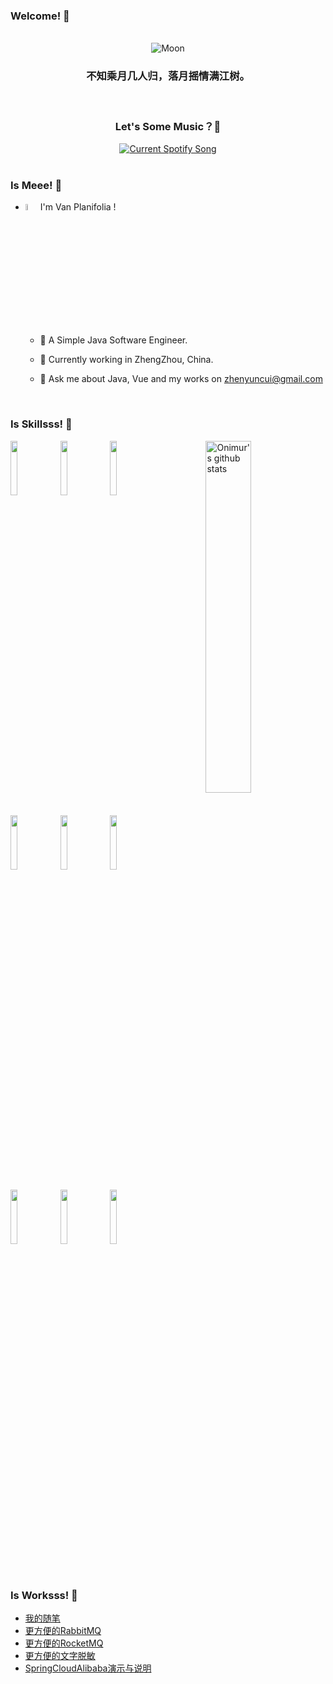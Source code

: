 <h3> Welcome! 👋</h3>

<div align="center">
<br>
<picture>
<source 
  srcset="https://moon-svg.minung.dev/moon.svg?theme=ray&rotate=0&size=80"
  media="(prefers-color-scheme: dark)"
/>
<source
  srcset="https://moon-svg.minung.dev/moon.svg?theme=basic&rotate=0&size=80"
  media="(prefers-color-scheme: light), (prefers-color-scheme: no-preference)"
/>
<img src="https://moon-svg.minung.dev/moon.svg?theme=ray&rotate=0&size=80" alt="Moon" />
</picture>
 
<h3 align="center"> 不知乘月几人归，落月摇情满江树。 </h3>

</div>

<br>
<div align="center">
  <h3> Let's Some Music？🎼 </h3>
<a href="https://open.spotify.com/playlist/51TQ9MEJFNq7wL4UAs5D42?si=2wMt33-AQ3aBhPPLQ8P1rQ&pi=4U2qgrIPSfCY3">
  <picture>
    <source
      media="(prefers-color-scheme: light), (prefers-color-scheme: no-preference)"
      srcset="https://Planifolia.pythonanywhere.com?theme=light&scan=true&eq_color=rainbow"
    />
    <source
      media="(prefers-color-scheme: dark)"
      srcset="https://Planifolia.pythonanywhere.com?theme=dark&scan=true&eq_color=rainbow"
    />
    <img alt="Current Spotify Song"> <!-- https://github.com/tthn0/Spotify-Readme -->
  </picture>
</a>
</div>
<br>

<h3>Is Meee!  🙉</h3> 

- <img width="5%" src="https://github.githubassets.com/images/icons/emoji/suspect.png">I'm Van Planifolia !
    
    - 🙈 A Simple Java Software Engineer. 
    
    - 🌱 Currently working in ZhengZhou, China.
    
    - 💬 Ask me about Java, Vue and my works on zhenyuncui@gmail.com

  
<br>
<h3> Is Skillsss! 🚀</h3> 

<p>
  <a href="https://github-readme-stats.vercel.app/api/top-langs/?username=VanPlanifolia">
    <img width="38%" align="right" alt="Onimur's github stats" src="https://github-readme-stats.vercel.app/api/top-langs/?username=VanPlanifolia" />
  </a>

<code><img width="15%" src="https://www.vectorlogo.zone/logos/java/java-ar21.svg"></code>   <code><img width="15%" src="https://www.vectorlogo.zone/logos/vuejs/vuejs-ar21.svg"></code>   <code><img width="15%" src="https://www.vectorlogo.zone/logos/python/python-ar21.svg"></code>

<code><img width="15%" src="https://www.vectorlogo.zone/logos/gnu_bash/gnu_bash-ar21.svg"></code>   <code><img width="15%" src="https://www.vectorlogo.zone/logos/springio/springio-ar21.svg"></code>   <code><img width="15%" src="https://www.vectorlogo.zone/logos/mysql/mysql-ar21.svg"></code>

<code><img width="15%" src="https://www.vectorlogo.zone/logos/redis/redis-ar21.svg"></code>   <code><img width="15%" src="https://www.vectorlogo.zone/logos/docker/docker-ar21.svg"></code>   <code><img width="15%" src="https://www.vectorlogo.zone/logos/git-scm/git-scm-ar21.svg"></code>
</p>

<br>
<h3>Is Worksss!  🔨</h3>


- [我的随笔](https://github.com/VanPlanifolia/MyNotes)
- [更方便的RabbitMQ](https://github.com/VanPlanifolia/PlanifoliaRabbitMQ)
- [更方便的RocketMQ](https://github.com/VanPlanifolia/PlanfioliaRocketMQ)
- [更方便的文字脱敏](https://github.com/VanPlanifolia/planifoliaSensitiveWord)
- [SpringCloudAlibaba演示与说明](https://github.com/VanPlanifolia/MyNotes)



